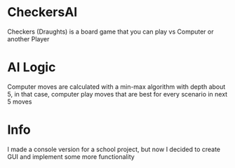 # CheckersAI
Checkers (Draughts) is a board game that you can play vs Computer or another Player

# AI Logic
Computer moves are calculated with a min-max algorithm with depth about 5, in that case, computer play moves that are best for every scenario in next 5 moves

# Info
I made a console version for a school project, but now I decided to create GUI and implement some more functionality
